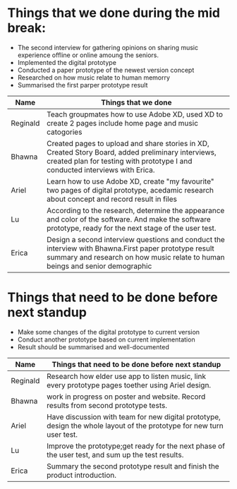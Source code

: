 # Things that we done during the mid break:
* The second interview for gathering opinions on sharing music experience offline or online amoung the seniors.
* Implemented the digital prototype
* Conducted a paper prototype of the newest version concept
* Researched on how music relate to human memorry 
* Summarised the first parper prototype result

Name | Things that we done 
------------ | -------------
Reginald | Teach groupmates how to use Adobe XD, used XD to create 2 pages include home page and music catogories 
Bhawna | Created pages to upload and share stories in XD, Created Story Board, added preliminary interviews, created plan for testing with prototype I and conducted interviews with Erica.
Ariel | Learn how to use Adobe XD, create "my favourite" two pages of digital prototype, acedamic research about concept and record result in files
Lu | According to the research, determine the appearance and color of the software. And make the software prototype, ready for the next stage of the user test.
Erica | Design a second interview questions and conduct the interview with Bhawna.First paper prototype result summary and research on how music relate to human beings and senior demographic
# Things that need to be done before next standup
* Make some changes of the digital prototype to current version
* Conduct another prototype based on current implementation
* Result should be summarised and well-documented

Name | Things that need to be done before next standup
------------ | -------------
Reginald | Research how elder use app to listen music, link every prototype pages toether using Ariel design.
Bhawna | work in progress on poster and website. Record results from second prototype tests.
Ariel | Have discussion with team for new digital prototype, design the whole layout of the prototype for new turn user test.
Lu | Improve the prototype;get ready for the next phase of the user test, and sum up the test results.
Erica | Summary the second prototype result and finish the product introduction.
